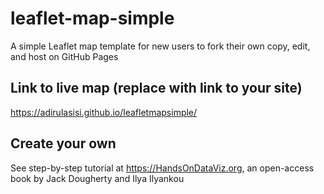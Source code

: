 # leaflet-map-simple
A simple Leaflet map template for new users to fork their own copy, edit, and host on GitHub Pages

## Link to live map (replace with link to your site)
https://adirulasisi.github.io/leafletmapsimple/

## Create your own
See step-by-step tutorial at https://HandsOnDataViz.org, an open-access book by Jack Dougherty and Ilya Ilyankou

